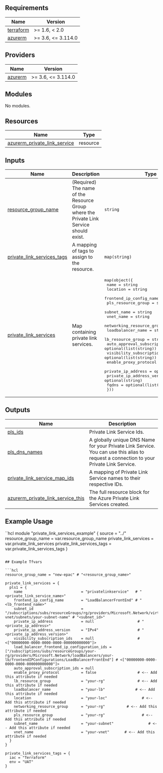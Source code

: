 <!-- BEGIN_TF_DOCS -->
## Requirements

| Name | Version |
|------|---------|
| <a name="requirement_terraform"></a> [terraform](#requirement\_terraform) |>= 1.6, < 2.0 |
| <a name="requirement_azurerm"></a> [azurerm](#requirement\_azurerm) | >= 3.6, <= 3.114.0 |

## Providers

| Name | Version |
|------|---------|
| <a name="provider_azurerm"></a> [azurerm](#provider\_azurerm) | >= 3.6, <= 3.114.0 |

## Modules

No modules.

## Resources

| Name | Type |
|------|------|
| [azurerm_private_link_service](https://registry.terraform.io/providers/hashicorp/azurerm/latest/docs/resources/private_link_service) | resource |

## Inputs

| Name | Description | Type | Default | Required |
|------|-------------|------|---------|:--------:|
| <a name="input_resource_group_name"></a> [resource\_group\_name](#input\_resource\_group\_name) | (Required) The name of the Resource Group where the Private Link Service should exist. | `string` | n/a | yes |
| <a name="input_private_link_services_tags"></a> [private\_link\_services\_tags](#input\_private\_link\_services\_tags) | A mapping of tags to assign to the resource. | `map(string)` | `{}` | no |
| <a name="input_private_link_services"></a> [private\_link\_services](#input\_private\_link\_services) | Map containing private link services. | <pre>map(object({<br>    name                           = string<br>    location                       = string<br>    frontend_ip_config_name        = string<br>    pls_resource_group             = string<br>    subnet_name                    = string<br>    vnet_name                      = string<br>    networking_resource_group      = string<br>    loadbalancer_name              = string<br>    lb_resource_group              = string<br>    auto_approval_subscription_ids = optional(list(string))<br>    visibility_subscription_ids    = optional(list(string))<br>    enable_proxy_protocol          = optional(bool)<br>    private_ip_address             = optional(string)<br>    private_ip_address_version     = optional(string)<br>    fqdns                          = optional(list(string))<br>  }))</pre> | `{}` | no |

## Outputs

| Name | Description |
|------|-------------|
| <a name="output_pls_ids"></a> [pls\_ids](#output\_pls\_ids) | Private Link Service Ids. |
| <a name="output_pls_dns_names"></a> [pls\_dns\_names](#output\_pls\_dns\_names) | A globally unique DNS Name for your Private Link Service. You can use this alias to request a connection to your Private Link Service. |
| <a name="output_private_link_service_map_ids"></a> [private\_link\_service\_map\_ids](#output\_private\_link\_service\_map\_ids) | A mapping of Private Link Service names to their respective IDs. |
| <a name="output_azurerm_private_link_service_this"></a> [azurerm\_private\_link\_service\_this](#output\_azurerm\_private\_link\_service\_this) | The full resource block for the Azure Private Link Services created. |

## Example Usage

``hcl
module "private_link_services_example" {
  source = "../"
  resource_group_name = var.resource_group_name
  private_link_services = var.private_link_services
  private_link_services_tags = var.private_link_services_tags
}
```

## Example Tfvars

```hcl
resource_group_name = "new-epac" # "<resource_group_name>"

private_link_services = {
  pls1 = {
    name                           = "privatelinkservice"   # "<private_link_service_name>"
    frontend_ip_config_name        = "LoadBalancerFrontEnd" # "<lb_frontend_name>"
    subnet_id                      = "/subscriptions/subs/resourceGroups/rg/providers/Microsoft.Network/virtualNetworks/your-vnet/subnets/your-subnet-name" # "<subnet_id>"
    private_ip_address             = null                    # "<private_ip_address>"
    private_ip_address_version     = "IPv4"                  # "<private_ip_address_version>"
    visibility_subscription_ids    = null                    # <["00000000-0000-0000-0000-000000000000"]>
    load_balancer_frontend_ip_configuration_ids = ["/subscriptions/subs/resourceGroups/your-rg/providers/Microsoft.Network/loadBalancers/your-lb/frontendIPConfigurations/LoadBalancerFrontEnd"] # <["00000000-0000-0000-0000-000000000000"]>
    auto_approval_subscription_ids = null
    enable_proxy_protocol          = false                   # <-- Add this attribute if needed
    lb_resource_group              = "your-rg"               # <-- Add this attribute if needed
    loadbalancer_name              = "your-lb"              # <-- Add this attribute if needed
    location                       = "your-loc"                # <-- Add this attribute if needed
    networking_resource_group      = "your-rg"          # <-- Add this attribute if needed
    pls_resource_group             = "your-rg"                 # <-- Add this attribute if needed
    subnet_name                    = "your-subnet"                # <-- Add this attribute if needed
    vnet_name                      = "your-vnet"       # <-- Add this attribute if needed
  }
}

private_link_services_tags = {
  iac = "Terraform"
  env = "UAT"
}



```
<!-- END_TF_DOCS -->